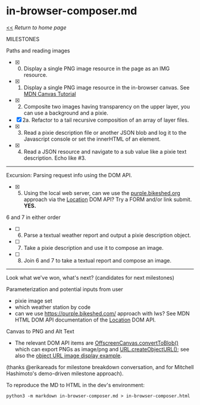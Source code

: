 # in-browser-composer.md

[<<](/) _Return to home page_

MILESTONES

Paths and reading images

- [x] 0. Display a single PNG image resource in the page as an IMG resource.
- [x] 1. Display a single PNG image resource in the in-browser canvas. See [MDN Canvas Tutorial](https://developer.mozilla.org/en-US/docs/Web/API/Canvas_API/Tutorial/Using_images)
- [x] 2. Composite two images having transparency on the upper layer, you can use a background and a pixie.
- [x] 2a. Refactor to a tail recursive composition of an array of layer files.
- [x] 3. Read a pixie description file or another JSON blob and log it to the Javascript console or set the innerHTML of an element.
- [x] 4. Read a JSON resource and navigate to a sub value like a pixie text description. Echo like #3.

----
Excursion: Parsing request info using the DOM API.

- [x] 5. Using the local web server, can we use the [purple.bikeshed.org](http://purple.bikeshed.org) approach via the [Location](https://developer.mozilla.org/en-US/docs/Web/API/Location) DOM API? Try a FORM and/or link submit. **YES.**

6 and 7 in either order

- [ ] 6. Parse a textual weather report and output a pixie description object.
- [ ] 7. Take a pixie description and use it to compose an image.
- [ ] 8. Join 6 and 7 to take a textual report and compose an image.

----

Look what we've won, what's next? (candidates for next milestones)

Parameterization and potential inputs from user
- pixie image set
- which weather station by code 
- can we use https://purple.bikeshed.com/ approach with lws? See MDN HTML DOM API documentation of the [Location](https://developer.mozilla.org/en-US/docs/Web/API/Location) DOM API.

Canvas to PNG and Alt Text
- The relevant DOM API items are [OffscreenCanvas.convertToBlob()](https://developer.mozilla.org/en-US/docs/Web/API/OffscreenCanvas/convertToBlob) which can export PNGs as image/png and [URL.createObjectURL()](https://developer.mozilla.org/en-US/docs/Web/API/URL/createObjectURL_static); see also the [object URL image display example](https://developer.mozilla.org/en-US/docs/Web/API/File_API/Using_files_from_web_applications#example_using_object_urls_to_display_images).

(thanks @erikareads for milestone breakdown conversation, and for Mitchell Hashimoto's demo-driven milestone approach).

To reproduce the MD to HTML in the dev's environment:
```
python3 -m markdown in-browser-composer.md > in-browser-composer.html
```
